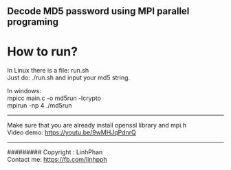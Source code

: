 Decode MD5 password using MPI parallel programing
------------------------------
# How to run?
In Linux there is a file: run.sh <br/>
Just do: ./run.sh and input your md5 string. <br/>

In windows: <br/>
mpicc main.c -o md5run -lcrypto <br/>
mpirun -np 4 ./md5run

------------------------------
Make sure that you are already install openssl library and mpi.h <br/>
Video demo: https://youtu.be/9wMHJqPdnrQ

------------------------------
#########
Copyright : LinhPhan <br/>
Contact me: https://fb.com/linhpph
